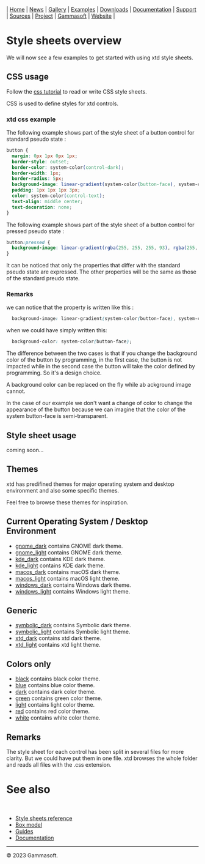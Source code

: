| [Home](home.md) | [News](news.md) | [Gallery](gallery.md) | [Examples](examples.md) | [Downloads](downloads.md) | [Documentation](documentation.md) | [Support](support.md) | [Sources](https://github.com/gammasoft71/xtd) | [Project](https://sourceforge.net/projects/xtdpro/) | [Gammasoft](gammasoft.md) | [Website](https://gammasoft71.wixsite.com/xtdpro) |

# Style sheets overview

We will now see a few examples to get started with using xtd style sheets.

## CSS usage

Follow the [css tutorial](https://www.w3schools.com/css/default.asp) to read or write CSS style sheets.

CSS is used to define styles for xtd controls.

### xtd css example

The following example shows part of the style sheet of a button control for standard pseudo state :

```css
button {
  margin: 0px 1px 0px 1px;
  border-style: outset;
  border-color: system-color(control-dark);
  border-width: 1px;
  border-radius: 5px;
  background-image: linear-gradient(system-color(button-face), system-color(button-face));
  padding: 1px 1px 1px 3px;
  color: system-color(control-text);
  text-align: middle center;
  text-decoration: none;
}
```

The following example shows part of the style sheet of a button control for pressed pseudo state :

```css
button:pressed {
  background-image: linear-gradient(rgba(255, 255, 255, 93), rgba(255, 255, 255, 93));
}
```

It can be noticed that only the properties that differ with the standard pseudo state are expressed.
The other properties will be the same as those of the standard preudo state.

### Remarks

we can notice that the property is written like this :

```css
  background-image: linear-gradient(system-color(button-face), system-color(button-face));
```

when we could have simply written this:

```css
  background-color: system-color(button-face);
```

The difference between the two cases is that if you change the background color of the button by programming, in the first case, the button is not impacted while in the second case the button will take the color defined by programming.
 So it's a design choice.

A background color can be replaced on the fly while ab ackground image cannot.

In the case of our example we don't want a change of color to change the appearance of the button because we can imagine that the color of the system button-face is semi-transparent.

## Style sheet usage

coming soon...

## Themes

xtd has predifined themes for major operating system and desktop environment and also some specific themes.

Feel free to browse these themes for inspiration.

## Current Operating System / Desktop Environment

* [gnome_dark](https://github.com/gammasoft71/xtd/tree/master/themes/gnome_dark) contains GNOME dark theme.
* [gnome_light](https://github.com/gammasoft71/xtd/tree/master/themes/gnome_light) contains GNOME dark theme.
* [kde_dark](https://github.com/gammasoft71/xtd/tree/master/themes/kde_dark) contains KDE dark theme.
* [kde_light](https://github.com/gammasoft71/xtd/tree/master/themes/kde_light) contains KDE dark theme.
* [macos_dark](https://github.com/gammasoft71/xtd/tree/master/themes/macos_dark) contains macOS dark theme.
* [macos_light](https://github.com/gammasoft71/xtd/tree/master/themes/macos_dark) contains macOS light theme.
* [windows_dark](https://github.com/gammasoft71/xtd/tree/master/themes/windows_dark) contains Windows dark theme.
* [windows_light](https://github.com/gammasoft71/xtd/tree/master/themes/windows_light) contains Windows light theme.

## Generic

* [symbolic_dark](https://github.com/gammasoft71/xtd/tree/master/themes/symbolic_dark) contains Symbolic dark theme.
* [symbolic_light](https://github.com/gammasoft71/xtd/tree/master/themes/symbolic_light) contains Symbolic light theme.
* [xtd_dark](https://github.com/gammasoft71/xtd/tree/master/themes/xtd_dark) contains xtd dark theme.
* [xtd_light](https://github.com/gammasoft71/xtd/tree/master/themes/xtd_light) contains xtd light theme.

## Colors only

* [black](https://github.com/gammasoft71/xtd/tree/master/themes/black) contains black color theme.
* [blue](https://github.com/gammasoft71/xtd/tree/master/themes/blue) contains blue color theme.
* [dark](https://github.com/gammasoft71/xtd/tree/master/themes/dark) contains dark color theme.
* [green](https://github.com/gammasoft71/xtd/tree/master/themes/green) contains green color theme.
* [light](https://github.com/gammasoft71/xtd/tree/master/themes/light) contains light color theme.
* [red](https://github.com/gammasoft71/xtd/tree/master/themes/red) contains red color theme.
* [white](https://github.com/gammasoft71/xtd/tree/master/themes/white) contains white color theme.

## Remarks

The style sheet for each control has been split in several files for more clarity. But we could have put them in one file.
xtd browses the whole folder and reads all files with the .css extension.

# See also
​
* [Style sheets reference](style_sheets_reference.md)
* [Box model](style_sheets_box_model.md)
* [Guides](guides.md)
* [Documentation](documentation.md)


______________________________________________________________________________________________

© 2023 Gammasoft.
